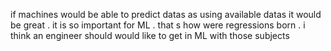 if machines would be able to predict datas as using available datas it would be great .
it is so important for ML . that s how were regressions born . 
i think an engineer should would like to get in ML with those subjects 
